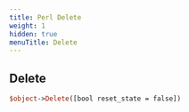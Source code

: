 ```yaml
---
title: Perl Delete
weight: 1
hidden: true
menuTitle: Delete
---
```

## Delete
```perl
$object->Delete([bool reset_state = false])
```